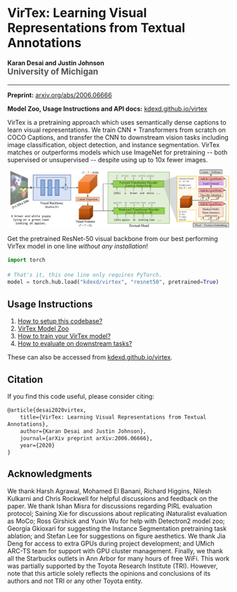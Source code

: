 VirTex: Learning Visual Representations from Textual Annotations
================================================================

<h4>
Karan Desai and Justin Johnson
</br>
<span style="font-size: 14pt; color: #555555">
University of Michigan
</span>
</h4>
<hr>

**Preprint:** [arxiv.org/abs/2006.06666][1]

**Model Zoo, Usage Instructions and API docs:** [kdexd.github.io/virtex](https://kdexd.github.io/virtex)

VirTex is a pretraining approach which uses semantically dense captions to
learn visual representations. We train CNN + Transformers from scratch on
COCO Captions, and transfer the CNN to downstream vision tasks including
image classification, object detection, and instance segmentation.
VirTex matches or outperforms models which use ImageNet for pretraining -- 
both supervised or unsupervised -- despite using up to 10x fewer images.

![virtex-model](docs/_static/system_figure.jpg)


Get the pretrained ResNet-50 visual backbone from our best performing VirTex
model in one line *without any installation*!

```python
import torch

# That's it, this one line only requires PyTorch.
model = torch.hub.load("kdexd/virtex", "resnet50", pretrained=True)
```

Usage Instructions
------------------

1. [How to setup this codebase?][2]  
2. [VirTex Model Zoo][3]  
3. [How to train your VirTex model?][4]  
4. [How to evaluate on downstream tasks?][5]  

These can also be accessed from [kdexd.github.io/virtex](https://kdexd.github.io/virtex).


Citation
--------

If you find this code useful, please consider citing:

```text
@article{desai2020virtex,
    title={VirTex: Learning Visual Representations from Textual Annotations},
    author={Karan Desai and Justin Johnson},
    journal={arXiv preprint arXiv:2006.06666},
    year={2020}
}
```

Acknowledgments
---------------

We thank Harsh Agrawal, Mohamed El Banani, Richard  Higgins, Nilesh Kulkarni
and Chris Rockwell for helpful discussions and feedback on the paper. We thank
Ishan Misra for discussions regarding PIRL evaluation protocol; Saining Xie for
discussions about replicating iNaturalist evaluation as MoCo; Ross Girshick and
Yuxin Wu for help with Detectron2 model zoo; Georgia Gkioxari for suggesting
the Instance Segmentation pretraining task ablation; and Stefan Lee for
suggestions on figure aesthetics. We thank Jia Deng for access to extra GPUs
during project development; and UMich ARC-TS team for support with GPU cluster
management. Finally, we thank all the Starbucks outlets in Ann Arbor for many
hours of free WiFi. This work was partially supported by the Toyota Research
Institute (TRI). However, note that this article solely reflects the opinions
and conclusions of its authors and not TRI or any other Toyota entity.


[1]: https://arxiv.org/abs/2006.06666
[2]: https://kdexd.github.io/virtex/virtex/usage/setup_dependencies.html
[3]: https://kdexd.github.io/virtex/virtex/usage/model_zoo.html
[4]: https://kdexd.github.io/virtex/virtex/usage/pretrain.html
[5]: https://kdexd.github.io/virtex/virtex/usage/downstream.html
